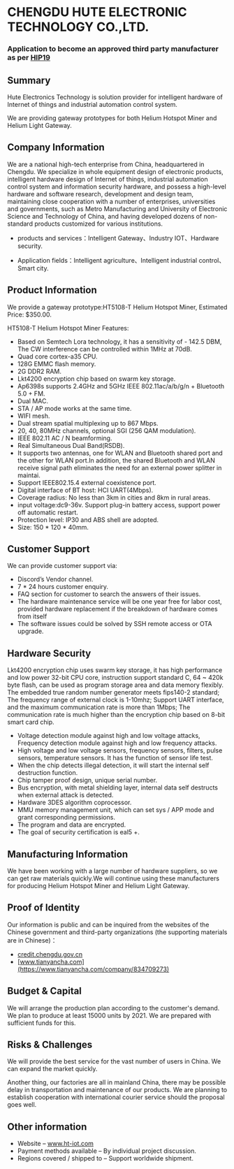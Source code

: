 # CHENGDU HUTE ELECTRONIC TECHNOLOGY CO.,LTD.
### Application to become an approved third party manufacturer as per [HIP19](https://github.com/helium/HIP/blob/master/0019-third-party-manufacturers.md)

## Summary
Hute Electronics Technology is solution provider for intelligent hardware of Internet of things and industrial automation control system.

We are providing gateway prototypes for both Helium Hotspot Miner and Helium Light Gateway.

## Company Information
We are a national high-tech enterprise from China, headquartered in Chengdu. We specialize in whole equipment design of electronic products, intelligent hardware design of Internet of things, industrial automation control system and information security hardware, and possess a high-level hardware and software research, development and design team, maintaining close cooperation with a number of enterprises, universities and governments, such as Metro Manufacturing and University of Electronic Science and Technology of China, and having developed dozens of non-standard products customized for various institutions. 

* products and services：Intelligent Gateway、Industry IOT、Hardware security.

* Application fields：Intelligent agriculture、Intelligent industrial control、Smart city.


## Product Information
We provide a gateway prototype:HT5108-T Helium Hotspot Miner, Estimated Price: $350.00.

HT5108-T Helium Hotspot Miner Features:
* Based on Semtech Lora technology, it has a sensitivity of - 142.5 DBM, The CW interference can be controlled within 1MHz at 70dB.
* Quad core cortex-a35 CPU.
* 128G EMMC flash memory.
* 2G DDR2 RAM.
* Lkt4200 encryption chip based on swarm key storage.
* Ap6398s supports 2.4GHz and 5GHz IEEE 802.11ac/a/b/g/n + Bluetooth 5.0 + FM.
* Dual MAC.
* STA / AP mode works at the same time.
* WIFI mesh.
* Dual stream spatial multiplexing up to 867 Mbps.
* 20, 40, 80MHz channels, optional SGI (256 QAM modulation).
* IEEE 802.11 AC / N beamforming.
* Real Simultaneous Dual Band(RSDB).
* It supports two antennas, one for WLAN and Bluetooth shared port and the other for WLAN port.In addition, the shared Bluetooth and WLAN receive signal path eliminates the need for an external power splitter in maintai.
* Support IEEE802.15.4 external coexistence port.
* Digital interface of BT host: HCI UART(4Mbps).
* Coverage radius: No less than 3km in cities and 8km in rural areas.
* input voltage:dc9-36v. Support plug-in battery access, support power off automatic restart.
* Protection level: IP30 and ABS shell are adopted.
* Size: 150 * 120 * 40mm.

## Customer Support
We can provide customer support via:
* Discord’s Vendor channel.
* 7 * 24 hours customer enquiry.
* FAQ section for customer to search the answers of their issues.
* The hardware maintenance service will be one year free for labor cost, provided hardware replacement if the breakdown of hardware comes from itself
* The software issues could be solved by SSH remote access or OTA upgrade.

## Hardware Security
Lkt4200 encryption chip uses swarm key storage, it has high performance and low power 32-bit CPU core, instruction support standard C, 64 ~ 420k byte flash, can be used as program storage area and data memory flexibly. The embedded true random number generator meets fips140-2 standard; The frequency range of external clock is 1-10mhz; Support UART interface, and the maximum communication rate is more than 1Mbps; The communication rate is much higher than the encryption chip based on 8-bit smart card chip.
* Voltage detection module against high and low voltage attacks, Frequency detection module against high and low frequency attacks.
* High voltage and low voltage sensors, frequency sensors, filters, pulse sensors, temperature sensors. It has the function of sensor life test.
* When the chip detects illegal detection, it will start the internal self destruction function.
* Chip tamper proof design, unique serial number.
* Bus encryption, with metal shielding layer, internal data self destructs when external attack is detected.
* Hardware 3DES algorithm coprocessor.
* MMU memory management unit, which can set sys / APP mode and grant corresponding permissions.
* The program and data are encrypted.
* The goal of security certification is eal5 +.

## Manufacturing Information
We have been working with a large number of hardware suppliers, so we can get raw materials quickly.We will continue using these manufacturers for producing Helium Hotspot Miner and Helium Light Gateway.

## Proof of Identity
Our information is public and can be inquired from the websites of the Chinese government and third-party organizations (the supporting materials are in Chinese)：
* [credit.chengdu.gov.cn](https://credit.chengdu.gov.cn/www/index.html#/m///cinfo/5604715909/1/1/Z202010221905421650/510123000094442/%E6%88%90%E9%83%BD%E8%83%A1%E7%89%B9%E7%94%B5%E5%AD%90%E7%A7%91%E6%8A%80%E6%9C%89%E9%99%90%E5%85%AC%E5%8F%B8////)
* [www.tianyancha.com](https://www.tianyancha.com/company/834709273)

## Budget & Capital
We will arrange the production plan according to the customer's demand. We plan to produce at least 15000 units by 2021. We are prepared with sufficient funds for this.

## Risks & Challenges
We will provide the best service for the vast number of users in China. We can expand the market quickly.

Another thing, our factories are all in mainland China, there may be possible delay in transportation and maintenance of our products. We are planning to establish cooperation with international courier service should the proposal goes well.

## Other information
* Website – www.ht-iot.com
* Payment methods available – By individual project discussion.
* Regions covered / shipped to – Support worldwide shipment.
